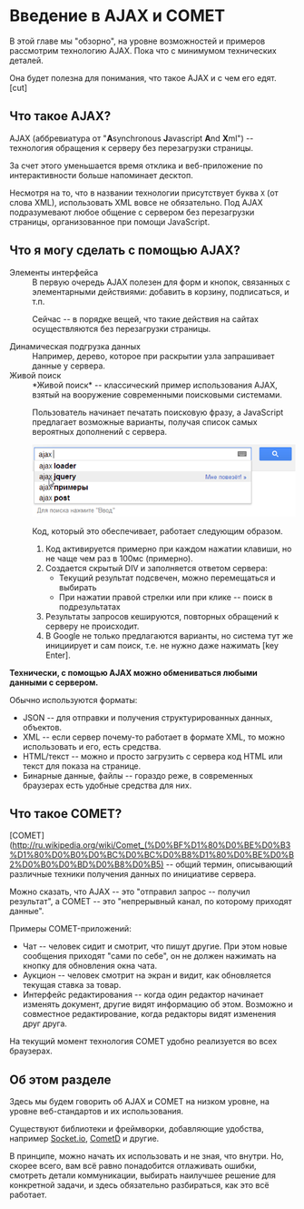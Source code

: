 # Введение в AJAX и COMET

В этой главе мы "обзорно", на уровне возможностей и примеров рассмотрим технологию AJAX. Пока что с минимумом технических деталей.

Она будет полезна для понимания, что такое AJAX и с чем его едят.
[cut]


## Что такое AJAX? 

AJAX (аббревиатура от "<strong>A</strong>synchronous <strong>J</strong>avascript <strong>A</strong>nd <strong>X</strong>ml") -- технология обращения к серверу без перезагрузки страницы.

За счет этого уменьшается время отклика и веб-приложение по интерактивности больше напоминает десктоп.

Несмотря на то, что в названии технологии присутствует буква `X` (от слова XML), использовать XML вовсе не обязательно. Под AJAX подразумевают любое общение с сервером без перезагрузки страницы, организованное при помощи JavaScript.

## Что я могу сделать с помощью AJAX?

<dl>
<dt>Элементы интерфейса</dt>
<dd>В первую очередь AJAX полезен для форм и кнопок, связанных с элементарными действиями: добавить в корзину, подписаться, и т.п.

Сейчас -- в порядке вещей, что такие действия на сайтах осуществляются без перезагрузки страницы.
</dd>
<dt>Динамическая подгрузка данных</dt>
<dd>Например, дерево, которое при раскрытии узла запрашивает данные у сервера.</dd>
<dt>Живой поиск</dt>
<dd>*Живой поиск* -- классический пример использования AJAX, взятый на вооружение современными поисковыми системами.

Пользователь начинает печатать поисковую фразу, а JavaScript предлагает возможные варианты, получая список самых вероятных дополнений с сервера.

<img src="suggest.png" onclick="alert('этот пример - картинка, см. http://google.com');">

Код, который это обеспечивает, работает следующим образом.
<ol>
	<li>Код активируется примерно при каждом нажатии клавиши, но не чаще чем раз в 100мс (примерно).</li>
</ul>
</li>
	<li>Создается скрытый DIV и заполняется ответом сервера:
<ul>
	<li>Текущий результат подсвечен, можно перемещаться и выбирать</li>
	<li>При нажатии правой стрелки или при клике -- поиск в подрезультатах</li>
</ul>
</li>
	<li>Результаты запросов кешируются, повторных обращений к серверу не происходит.</li>
</ul>
</li>
<li>В Google не только предлагаются варианты, но система тут же инициирует и сам поиск, т.е. не нужно даже нажимать [key Enter].</li>
</ol>
</dd>
</dl>

**Технически, с помощью AJAX можно обмениваться любыми данными с сервером.**

Обычно используются форматы:
<ul>
<li>JSON -- для отправки и получения структурированных данных, объектов.</li>
<li>XML -- если сервер почему-то работает в формате XML, то можно использовать и его, есть средства.</li>
<li>HTML/текст -- можно и просто загрузить с сервера код HTML или текст для показа на странице.</li>
<li>Бинарные данные, файлы -- гораздо реже, в современных браузерах есть удобные средства для них.</li>
</ul>

## Что такое COMET?

[COMET](http://ru.wikipedia.org/wiki/Comet_(%D0%BF%D1%80%D0%BE%D0%B3%D1%80%D0%B0%D0%BC%D0%BC%D0%B8%D1%80%D0%BE%D0%B2%D0%B0%D0%BD%D0%B8%D0%B5) -- общий термин, описывающий различные техники получения данных по инициативе сервера.

Можно сказать, что AJAX -- это "отправил запрос -- получил результат", а COMET -- это "непрерывный канал, по которому приходят данные".

Примеры COMET-приложений:

<ul>
<li>Чат -- человек сидит и смотрит, что пишут другие. При этом новые сообщения приходят "сами по себе", он не должен нажимать на кнопку для обновления окна чата.</li>
<li>Аукцион -- человек смотрит на экран и видит, как обновляется текущая ставка за товар.</li>
<li>Интерфейс редактирования -- когда один редактор начинает изменять документ, другие видят информацию об этом. Возможно и совместное редактирование, когда редакторы видят изменения друг друга.</li>
</ul>

На текущий момент технология COMET удобно реализуется во всех браузерах.

## Об этом разделе

Здесь мы будем говорить об AJAX и COMET на низком уровне, на уровне веб-стандартов и их использования.

Существуют библиотеки и фреймворки, добавляющие удобства, например [Socket.io](http://socket.io), [CometD](http://cometd.org/) и другие.

В принципе, можно начать их использовать и не зная, что внутри. Но, скорее всего, вам всё равно понадобится отлаживать ошибки, смотреть детали коммуникации, выбирать наилучшее решение для конкретной задачи, и здесь обязательно разбираться, как это всё работает.

